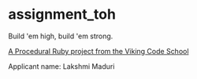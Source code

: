 assignment_toh
==============

Build 'em high, build 'em strong.

[A Procedural Ruby project from the Viking Code School](http://www.vikingcodeschool.com)

Applicant name: Lakshmi Maduri